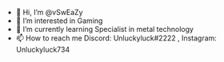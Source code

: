 - 👋 Hi, I’m @vSwEaZy
- 👀 I’m interested in Gaming
- 🌱 I’m currently learning Specialist in metal technology
- 📫 How to reach me Discord: Unluckyluck#2222 , Instagram: Unluckyluck734

<!---
vSwEaZy-hash/vSwEaZy-hash is a ✨ special ✨ repository because its `README.md` (this file) appears on your GitHub profile.
You can click the Preview link to take a look at your changes.
--->
